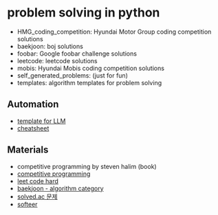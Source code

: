 # problem solving in python
- HMG_coding_competition: Hyundai Motor Group coding competition solutions
- baekjoon: boj solutions
- foobar: Google foobar challenge solutions
- leetcode: leetcode solutions
- mobis: Hyundai Mobis coding competition solutions
- self_generated_problems: (just for fun)
- templates: algorithm templates for problem solving

## Automation
- [template for LLM](https://docs.google.com/document/d/1ptYhcIEQ-IV_EY9pPXPA_TLYSQB43MvYd7Ut8l1KhWA/edit?usp=sharing)
- [cheatsheet](https://docs.google.com/spreadsheets/d/1VoVr5ObzuaRgxEY-To-LREIzAPUTIYpfI7fH4rUAu5w/edit?usp=sharing)

## Materials
- competitive programming by steven halim (book)
- [competitive programming](https://cp-algorithms.com/)
- [leet code hard](https://leetcode.com/problemset/all/?difficulty=HARD&page=1)
- [baekjoon - algorithm category](https://www.acmicpc.net/problem/tags)
- [solved.ac 문제](https://solved.ac/problems/level)
- [softeer](https://softeer.ai/index.do)
